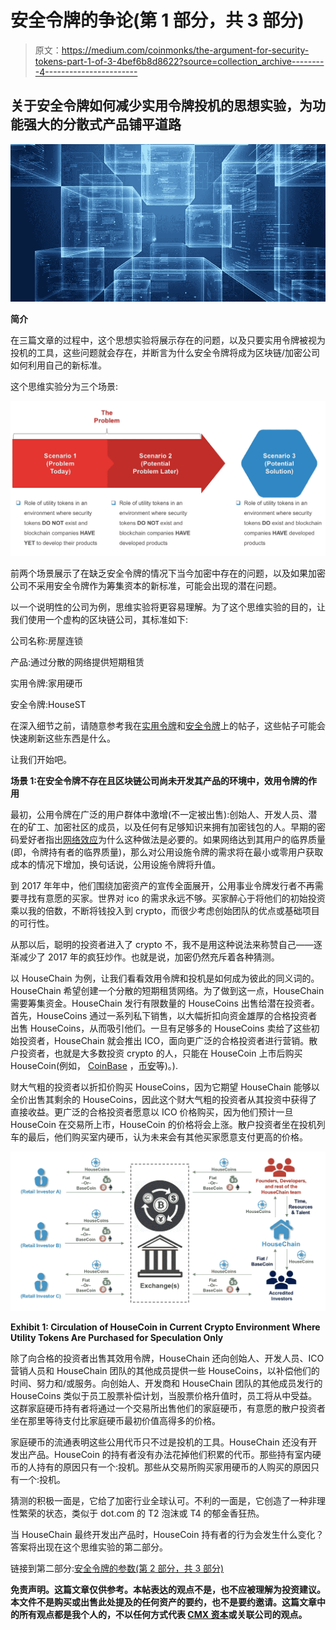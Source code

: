 # 安全令牌的争论(第 1 部分，共 3 部分)

> 原文：<https://medium.com/coinmonks/the-argument-for-security-tokens-part-1-of-3-4bef6b8d8622?source=collection_archive---------4----------------------->

## **关于安全令牌如何减少实用令牌投机的思想实验，为功能强大的分散式产品铺平道路**

![](img/d9ad460217238d5971ecf53e1d706c14.png)

**简介**

在三篇文章的过程中，这个思想实验将展示存在的问题，以及只要实用令牌被视为投机的工具，这些问题就会存在，并断言为什么安全令牌将成为区块链/加密公司如何利用自己的新标准。

这个思维实验分为三个场景:

![](img/1dd3e2bf96fba3e47012ac2993d262a5.png)

前两个场景展示了在缺乏安全令牌的情况下当今加密中存在的问题，以及如果加密公司不采用安全令牌作为筹集资本的新标准，可能会出现的潜在问题。

以一个说明性的公司为例，思维实验将更容易理解。为了这个思维实验的目的，让我们使用一个虚构的区块链公司，其标准如下:

公司名称:房屋连锁

产品:通过分散的网络提供短期租赁

实用令牌:家用硬币

安全令牌:HouseST

在深入细节之前，请随意参考我在[实用令牌](/coinmonks/utility-tokens-a-general-understanding-f6a5f9699cc0)和[安全令牌](/coinmonks/security-tokens-a-general-understanding-880bf6cec152)上的帖子，这些帖子可能会快速刷新这些东西是什么。

让我们开始吧。

**场景 1:在安全令牌不存在且区块链公司尚未开发其产品的环境中，效用令牌的作用**

最初，公用令牌在广泛的用户群体中激增(不一定被出售):创始人、开发人员、潜在的矿工、加密社区的成员，以及任何有足够知识来拥有加密钱包的人。早期的密码爱好者指出[网络效应](https://www.investopedia.com/terms/n/network-effect.asp)为什么这种做法是必要的。如果网络达到其用户的临界质量(即，令牌持有者的临界质量)，那么对公用设施令牌的需求将在最小或零用户获取成本的情况下增加，换句话说，公用设施令牌将升值。

到 2017 年年中，他们围绕加密资产的宣传全面展开，公用事业令牌发行者不再需要寻找有意愿的买家。世界对 ico 的需求永远不够。买家醉心于将他们的初始投资乘以我的倍数，不断将钱投入到 crypto，而很少考虑创始团队的优点或基础项目的可行性。

从那以后，聪明的投资者进入了 crypto 不，我不是用这种说法来称赞自己——逐渐减少了 2017 年的疯狂炒作。也就是说，加密仍然充斥着各种猜测。

以 HouseChain 为例，让我们看看效用令牌和投机是如何成为彼此的同义词的。HouseChain 希望创建一个分散的短期租赁网络。为了做到这一点，HouseChain 需要筹集资金。HouseChain 发行有限数量的 HouseCoins 出售给潜在投资者。首先，HouseCoins 通过一系列私下销售，以大幅折扣向资金雄厚的合格投资者出售 HouseCoins，从而吸引他们。一旦有足够多的 HouseCoins 卖给了这些初始投资者，HouseChain 就会推出 ICO，面向更广泛的合格投资者进行营销。散户投资者，也就是大多数投资 crypto 的人，只能在 HouseCoin 上市后购买 HouseCoin(例如， [CoinBase](https://www.coinbase.com/) ，[币安](https://www.binance.com/)等)。).

财大气粗的投资者以折扣价购买 HouseCoins，因为它期望 HouseChain 能够以全价出售其剩余的 HouseCoins，因此这个财大气粗的投资者从其投资中获得了直接收益。更广泛的合格投资者愿意以 ICO 价格购买，因为他们预计一旦 HouseCoin 在交易所上市，HouseCoin 的价格将会上涨。散户投资者坐在投机列车的最后，他们购买室内硬币，认为未来会有其他买家愿意支付更高的价格。

![](img/7af9aa45f33d63bc95c3acb9f77e7caa.png)

**Exhibit 1: Circulation of HouseCoin in Current Crypto Environment Where Utility Tokens Are Purchased for Speculation Only**

除了向合格的投资者出售其效用令牌，HouseChain 还向创始人、开发人员、ICO 营销人员和 HouseChain 团队的其他成员提供一些 HouseCoins，以补偿他们的时间、努力和/或服务。向创始人、开发商和 HouseChain 团队的其他成员发行的 HouseCoins 类似于员工股票补偿计划，当股票价格升值时，员工将从中受益。这群家庭硬币持有者将通过一个交易所出售他们的家庭硬币，有意愿的散户投资者坐在那里等待支付比家庭硬币最初价值高得多的价格。

家庭硬币的流通表明这些公用代币只不过是投机的工具。HouseChain 还没有开发出产品。HouseCoin 的持有者没有办法花掉他们积累的代币。那些持有室内硬币的人持有的原因只有一个:投机。那些从交易所购买家用硬币的人购买的原因只有一个:投机。

猜测的积极一面是，它给了加密行业全球认可。不利的一面是，它创造了一种非理性繁荣的状态，类似于 dot.com 的 T2 泡沫或 T4 的郁金香狂热。

当 HouseChain 最终开发出产品时，HouseCoin 持有者的行为会发生什么变化？答案将出现在这个思维实验的第二部分。

链接到第二部分:[安全令牌的参数(第 2 部分，共 3 部分)](/coinmonks/the-argument-for-security-tokens-part-2-of-3-2ecd73e367c)

**免责声明。这篇文章仅供参考。本帖表达的观点不是，也不应被理解为投资建议。本文件不是购买或出售此处提及的任何资产的要约，也不是要约邀请。这篇文章中的所有观点都是我个人的，不以任何方式代表 [CMX 资本](http://www.cmx-capital.com)或关联公司的观点。**